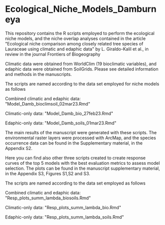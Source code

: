 # Ecological_Niche_Models_Damburneya
This repository contains the R scripts employed to perform the ecological niche models, and the niche overlap analyses contained in the article "Ecological niche comparison among closely related tree species of Lauraceae using climatic and edaphic data" by L. Giraldo-Kalil et al., in review in the journal Frontiers of Biogeography

Climatic data were obtained from WorldClim (19 bioclimatic variables), and edaphic data were obtained from SoilGrids. Please see detailed information and methods in the manuscripts.


The scripts are named according to the data set employed for niche models as follows

Combined climatic and edaphic data:   "Model_Damb_bioclimsoil_02mar23.Rmd"

Climatic-only data:                   "Model_Damb_bio_27feb23.Rmd"

Edaphic-only data:                    "Model_Damb_soils_01mar23.Rmd"




The main results of the manuscript were generated with these scripts. The environmental raster layers were processed with ArcMap, and the species occurrence data can be found in the Supplementary material, in the Appendix S2.

Here you can find also other three scripts created to create response curves of the top 5 models with the best evaluation metrics to assess model selection. The plots can be found in the manuscript supplementary material, in the Appendix S3, Figures S1,S2 and S3.

The scripts are named according to the data set employed as follows

Combined climatic and edaphic data:   "Resp_plots_summ_lambda_biosoils.Rmd"

Climatic-only data:                   "Resp_plots_summ_lambda_bio.Rmd"

Edaphic-only data:                    "Resp_plots_summ_lambda_soils.Rmd"
